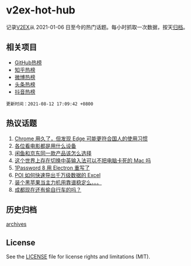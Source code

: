 # v2ex-hot-hub

 记录[V2EX](https://www.v2ex.com/)从 2021-01-06 日至今的热门话题。每小时抓取一次数据，按天[归档](archives)。
 
 ## 相关项目

- [GitHub热榜](https://github.com/lonnyzhang423/github-hot-hub)
- [知乎热榜](https://github.com/lonnyzhang423/zhihu-hot-hub)
- [微博热榜](https://github.com/lonnyzhang423/weibo-hot-hub)
- [头条热榜](https://github.com/lonnyzhang423/toutiao-hot-hub)
- [抖音热榜](https://github.com/lonnyzhang423/douyin-hot-hub)


 `更新时间：2021-08-12 17:09:42 +0800`

## 热议话题

1. [Chrome 用久了，但发现 Edge 可能更符合国人的使用习惯](https://www.v2ex.com/t/795225)
1. [各位看电影都是用什么设备](https://www.v2ex.com/t/795228)
1. [闲鱼和京东同一款产品该怎么选择](https://www.v2ex.com/t/795283)
1. [这个世界上存在切换中英输入法可以不把电脑卡死的 Mac 吗](https://www.v2ex.com/t/795259)
1. [1Password 8 用 Electron 重写了](https://www.v2ex.com/t/795282)
1. [POI 如何快速导出千万级数据的 Excel](https://www.v2ex.com/t/795136)
1. [装个黑苹果当主力机用靠谱稳定么。。。](https://www.v2ex.com/t/795179)
1. [成都现在还有偷自行车的吗？](https://www.v2ex.com/t/795295)

## 历史归档

[archives](archives)

## License

See the [LICENSE](LICENSE) file for license rights and limitations (MIT).
